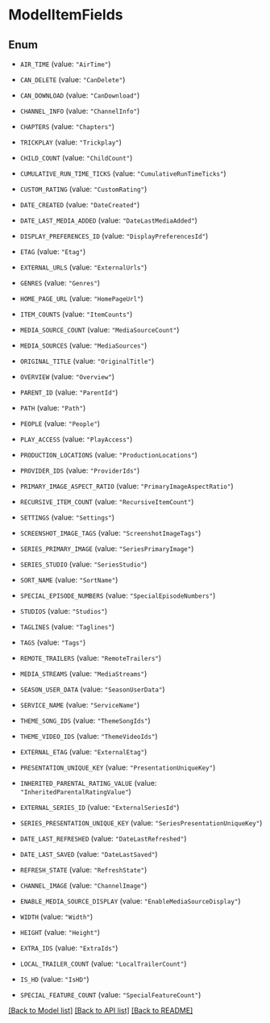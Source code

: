 # ModelItemFields

## Enum


* `AIR_TIME` (value: `"AirTime"`)

* `CAN_DELETE` (value: `"CanDelete"`)

* `CAN_DOWNLOAD` (value: `"CanDownload"`)

* `CHANNEL_INFO` (value: `"ChannelInfo"`)

* `CHAPTERS` (value: `"Chapters"`)

* `TRICKPLAY` (value: `"Trickplay"`)

* `CHILD_COUNT` (value: `"ChildCount"`)

* `CUMULATIVE_RUN_TIME_TICKS` (value: `"CumulativeRunTimeTicks"`)

* `CUSTOM_RATING` (value: `"CustomRating"`)

* `DATE_CREATED` (value: `"DateCreated"`)

* `DATE_LAST_MEDIA_ADDED` (value: `"DateLastMediaAdded"`)

* `DISPLAY_PREFERENCES_ID` (value: `"DisplayPreferencesId"`)

* `ETAG` (value: `"Etag"`)

* `EXTERNAL_URLS` (value: `"ExternalUrls"`)

* `GENRES` (value: `"Genres"`)

* `HOME_PAGE_URL` (value: `"HomePageUrl"`)

* `ITEM_COUNTS` (value: `"ItemCounts"`)

* `MEDIA_SOURCE_COUNT` (value: `"MediaSourceCount"`)

* `MEDIA_SOURCES` (value: `"MediaSources"`)

* `ORIGINAL_TITLE` (value: `"OriginalTitle"`)

* `OVERVIEW` (value: `"Overview"`)

* `PARENT_ID` (value: `"ParentId"`)

* `PATH` (value: `"Path"`)

* `PEOPLE` (value: `"People"`)

* `PLAY_ACCESS` (value: `"PlayAccess"`)

* `PRODUCTION_LOCATIONS` (value: `"ProductionLocations"`)

* `PROVIDER_IDS` (value: `"ProviderIds"`)

* `PRIMARY_IMAGE_ASPECT_RATIO` (value: `"PrimaryImageAspectRatio"`)

* `RECURSIVE_ITEM_COUNT` (value: `"RecursiveItemCount"`)

* `SETTINGS` (value: `"Settings"`)

* `SCREENSHOT_IMAGE_TAGS` (value: `"ScreenshotImageTags"`)

* `SERIES_PRIMARY_IMAGE` (value: `"SeriesPrimaryImage"`)

* `SERIES_STUDIO` (value: `"SeriesStudio"`)

* `SORT_NAME` (value: `"SortName"`)

* `SPECIAL_EPISODE_NUMBERS` (value: `"SpecialEpisodeNumbers"`)

* `STUDIOS` (value: `"Studios"`)

* `TAGLINES` (value: `"Taglines"`)

* `TAGS` (value: `"Tags"`)

* `REMOTE_TRAILERS` (value: `"RemoteTrailers"`)

* `MEDIA_STREAMS` (value: `"MediaStreams"`)

* `SEASON_USER_DATA` (value: `"SeasonUserData"`)

* `SERVICE_NAME` (value: `"ServiceName"`)

* `THEME_SONG_IDS` (value: `"ThemeSongIds"`)

* `THEME_VIDEO_IDS` (value: `"ThemeVideoIds"`)

* `EXTERNAL_ETAG` (value: `"ExternalEtag"`)

* `PRESENTATION_UNIQUE_KEY` (value: `"PresentationUniqueKey"`)

* `INHERITED_PARENTAL_RATING_VALUE` (value: `"InheritedParentalRatingValue"`)

* `EXTERNAL_SERIES_ID` (value: `"ExternalSeriesId"`)

* `SERIES_PRESENTATION_UNIQUE_KEY` (value: `"SeriesPresentationUniqueKey"`)

* `DATE_LAST_REFRESHED` (value: `"DateLastRefreshed"`)

* `DATE_LAST_SAVED` (value: `"DateLastSaved"`)

* `REFRESH_STATE` (value: `"RefreshState"`)

* `CHANNEL_IMAGE` (value: `"ChannelImage"`)

* `ENABLE_MEDIA_SOURCE_DISPLAY` (value: `"EnableMediaSourceDisplay"`)

* `WIDTH` (value: `"Width"`)

* `HEIGHT` (value: `"Height"`)

* `EXTRA_IDS` (value: `"ExtraIds"`)

* `LOCAL_TRAILER_COUNT` (value: `"LocalTrailerCount"`)

* `IS_HD` (value: `"IsHD"`)

* `SPECIAL_FEATURE_COUNT` (value: `"SpecialFeatureCount"`)


[[Back to Model list]](../README.md#documentation-for-models) [[Back to API list]](../README.md#documentation-for-api-endpoints) [[Back to README]](../README.md)



